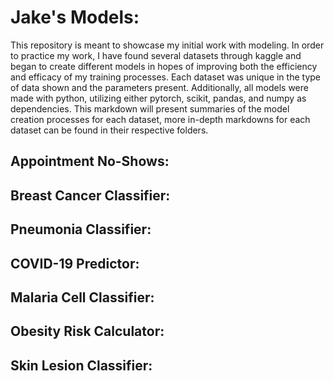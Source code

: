 # Jake's Models:
This repository is meant to showcase my initial work with modeling. In order to practice my work, I have found several datasets through kaggle and began to create different models in hopes of improving both the efficiency and efficacy of my training processes. Each dataset was unique in the type of data shown and the parameters present. Additionally, all models were made with python, utilizing either pytorch, scikit, pandas, and numpy as dependencies. This markdown will present summaries of the model creation processes for each dataset, more in-depth markdowns for each dataset can be found in their respective folders.

## Appointment No-Shows:

## Breast Cancer Classifier:

## Pneumonia Classifier:

## COVID-19 Predictor:

## Malaria Cell Classifier: 

## Obesity Risk Calculator:

## Skin Lesion Classifier:
